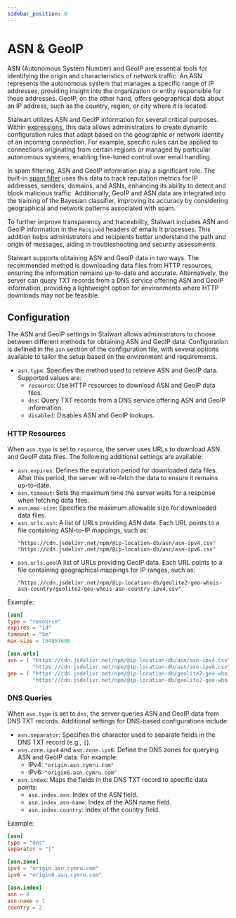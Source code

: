 ```yaml
---
sidebar_position: 8
---
```


# ASN & GeoIP

ASN (Autonomous System Number) and GeoIP are essential tools for identifying the origin and characteristics of network traffic. An ASN represents the autonomous system that manages a specific range of IP addresses, providing insight into the organization or entity responsible for those addresses. GeoIP, on the other hand, offers geographical data about an IP address, such as the country, region, or city where it is located.

Stalwart utilizes ASN and GeoIP information for several critical purposes. Within [expressions](/docs/configuration/expressions/overview), this data allows administrators to create dynamic configuration rules that adapt based on the geographic or network identity of an incoming connection. For example, specific rules can be applied to connections originating from certain regions or managed by particular autonomous systems, enabling fine-tuned control over email handling.

In spam filtering, ASN and GeoIP information play a significant role. The built-in [spam filter](/docs/spamfilter/overview) uses this data to track reputation metrics for IP addresses, senders, domains, and ASNs, enhancing its ability to detect and block malicious traffic. Additionally, GeoIP and ASN data are integrated into the training of the Bayesian classifier, improving its accuracy by considering geographical and network patterns associated with spam.

To further improve transparency and traceability, Stalwart includes ASN and GeoIP information in the `Received` headers of emails it processes. This addition helps administrators and recipients better understand the path and origin of messages, aiding in troubleshooting and security assessments.

Stalwart supports obtaining ASN and GeoIP data in two ways. The recommended method is downloading data files from HTTP resources, ensuring the information remains up-to-date and accurate. Alternatively, the server can query TXT records from a DNS service offering ASN and GeoIP information, providing a lightweight option for environments where HTTP downloads may not be feasible.

## Configuration

The ASN and GeoIP settings in Stalwart allows administrators to choose between different methods for obtaining ASN and GeoIP data. Configuration is defined in the `asn` section of the configuration file, with several options available to tailor the setup based on the environment and requirements.

- `asn.type`: Specifies the method used to retrieve ASN and GeoIP data. Supported values are:
  - `resource`: Use HTTP resources to download ASN and GeoIP data files.
  - `dns`: Query TXT records from a DNS service offering ASN and GeoIP information.
  - `disabled`: Disables ASN and GeoIP lookups.

### HTTP Resources

When `asn.type` is set to `resource`, the server uses URLs to download ASN and GeoIP data files. The following additional settings are available:

- `asn.expires`: Defines the expiration period for downloaded data files. After this period, the server will re-fetch the data to ensure it remains up-to-date.
- `asn.timeout`: Sets the maximum time the server waits for a response when fetching data files.
- `asn.max-size`: Specifies the maximum allowable size for downloaded data files.
- `asn.urls.asn`: A list of URLs providing ASN data. Each URL points to a file containing ASN-to-IP mappings, such as:
  ```
  "https://cdn.jsdelivr.net/npm/@ip-location-db/asn/asn-ipv4.csv"
  "https://cdn.jsdelivr.net/npm/@ip-location-db/asn/asn-ipv6.csv"
  ```
- `asn.urls.geo`:A list of URLs providing GeoIP data. Each URL points to a file containing geographical mappings for IP ranges, such as:
  ```
  "https://cdn.jsdelivr.net/npm/@ip-location-db/geolite2-geo-whois-asn-country/geolite2-geo-whois-asn-country-ipv4.csv"
  ```

Example:

```toml
[asn]
type = "resource"
expires = "1d"
timeout = "5m"
max-size = 104857600

[asn.urls]
asn = [ "https://cdn.jsdelivr.net/npm/@ip-location-db/asn/asn-ipv4.csv", 
        "https://cdn.jsdelivr.net/npm/@ip-location-db/asn/asn-ipv6.csv" ]
geo = [ "https://cdn.jsdelivr.net/npm/@ip-location-db/geolite2-geo-whois-asn-country/geolite2-geo-whois-asn-country-ipv4.csv", 
        "https://cdn.jsdelivr.net/npm/@ip-location-db/geolite2-geo-whois-asn-country/geolite2-geo-whois-asn-country-ipv4.csv" ]
```

### DNS Queries

When `asn.type` is set to `dns`, the server queries ASN and GeoIP data from DNS TXT records. Additional settings for DNS-based configurations include:

- `asn.separator`: Specifies the character used to separate fields in the DNS TXT record (e.g., `|`).
- `asn.zone.ipv4` and `asn.zone.ipv6`: Define the DNS zones for querying ASN and GeoIP data. For example:
  - IPv4: `"origin.asn.cymru.com"`
  - IPv6: `"origin6.asn.cymru.com"`
- `asn.index`: Maps the fields in the DNS TXT record to specific data points:
  - `asn.index.asn`: Index of the ASN field.
  - `asn.index.asn-name`: Index of the ASN name field.
  - `asn.index.country`: Index of the country field.

Example:

```toml
[asn]
type = "dns"
separator = "|"

[asn.zone]
ipv4 = "origin.asn.cymru.com"
ipv6 = "origin6.asn.cymru.com"

[asn.index]
asn = 0
asn-name = 1
country = 2
```
